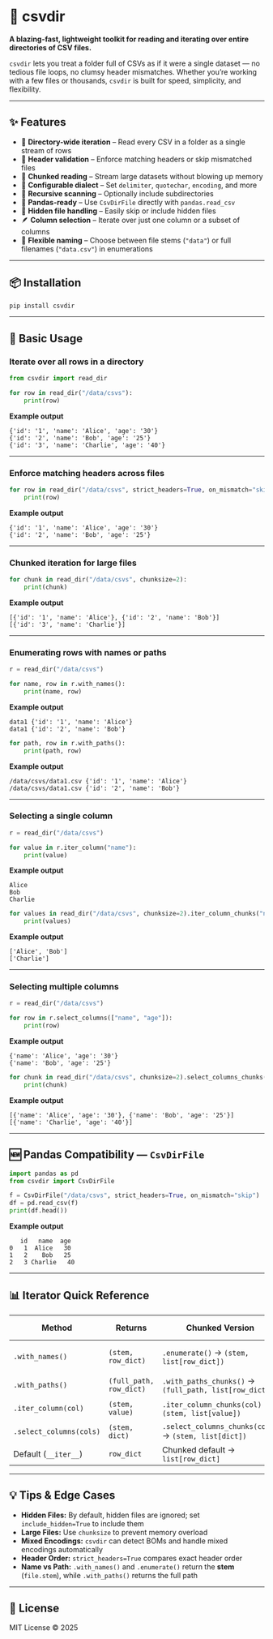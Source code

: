 # 📂 csvdir  
**A blazing-fast, lightweight toolkit for reading and iterating over entire directories of CSV files.**  

`csvdir` lets you treat a folder full of CSVs as if it were a single dataset — no tedious file loops, no clumsy header mismatches. Whether you’re working with a few files or thousands, `csvdir` is built for speed, simplicity, and flexibility.  

---

## ✨ Features  

- 🔄 **Directory-wide iteration** – Read every CSV in a folder as a single stream of rows  
- 🧩 **Header validation** – Enforce matching headers or skip mismatched files  
- 📏 **Chunked reading** – Stream large datasets without blowing up memory  
- 🎯 **Configurable dialect** – Set `delimiter`, `quotechar`, `encoding`, and more  
- 📂 **Recursive scanning** – Optionally include subdirectories  
- 🐼 **Pandas-ready** – Use `CsvDirFile` directly with `pandas.read_csv`  
- 🚫 **Hidden file handling** – Easily skip or include hidden files  
- 🪶 **Column selection** – Iterate over just one column or a subset of columns  
- 📛 **Flexible naming** – Choose between file stems (`"data"`) or full filenames (`"data.csv"`) in enumerations  

---

## 📦 Installation  

```bash
pip install csvdir
```

---

## 🔹 Basic Usage  

### Iterate over all rows in a directory  
```python
from csvdir import read_dir

for row in read_dir("/data/csvs"):
    print(row)
```
**Example output**  
```
{'id': '1', 'name': 'Alice', 'age': '30'}
{'id': '2', 'name': 'Bob', 'age': '25'}
{'id': '3', 'name': 'Charlie', 'age': '40'}
```

---

### Enforce matching headers across files  
```python
for row in read_dir("/data/csvs", strict_headers=True, on_mismatch="skip"):
    print(row)
```
**Example output**  
```
{'id': '1', 'name': 'Alice', 'age': '30'}
{'id': '2', 'name': 'Bob', 'age': '25'}
```

---

### Chunked iteration for large files  
```python
for chunk in read_dir("/data/csvs", chunksize=2):
    print(chunk)
```
**Example output**  
```
[{'id': '1', 'name': 'Alice'}, {'id': '2', 'name': 'Bob'}]
[{'id': '3', 'name': 'Charlie'}]
```

---

### Enumerating rows with names or paths  
```python
r = read_dir("/data/csvs")

for name, row in r.with_names():
    print(name, row)
```
**Example output**  
```
data1 {'id': '1', 'name': 'Alice'}
data1 {'id': '2', 'name': 'Bob'}
```

```python
for path, row in r.with_paths():
    print(path, row)
```
**Example output**  
```
/data/csvs/data1.csv {'id': '1', 'name': 'Alice'}
/data/csvs/data1.csv {'id': '2', 'name': 'Bob'}
```

---

### Selecting a single column  
```python
r = read_dir("/data/csvs")

for value in r.iter_column("name"):
    print(value)
```
**Example output**  
```
Alice
Bob
Charlie
```

```python
for values in read_dir("/data/csvs", chunksize=2).iter_column_chunks("name"):
    print(values)
```
**Example output**  
```
['Alice', 'Bob']
['Charlie']
```

---

### Selecting multiple columns  
```python
r = read_dir("/data/csvs")

for row in r.select_columns(["name", "age"]):
    print(row)
```
**Example output**  
```
{'name': 'Alice', 'age': '30'}
{'name': 'Bob', 'age': '25'}
```

```python
for chunk in read_dir("/data/csvs", chunksize=2).select_columns_chunks(["name", "age"]):
    print(chunk)
```
**Example output**  
```
[{'name': 'Alice', 'age': '30'}, {'name': 'Bob', 'age': '25'}]
[{'name': 'Charlie', 'age': '40'}]
```

---

## 🆕 Pandas Compatibility — `CsvDirFile`  

```python
import pandas as pd
from csvdir import CsvDirFile

f = CsvDirFile("/data/csvs", strict_headers=True, on_mismatch="skip")
df = pd.read_csv(f)
print(df.head())
```
**Example output**  
```
   id   name  age
0   1  Alice   30
1   2    Bob   25
2   3 Charlie   40
```

---

## 📊 Iterator Quick Reference  

| Method | Returns | Chunked Version | Naming Style |
|--------|---------|-----------------|--------------|
| `.with_names()` | `(stem, row_dict)` | `.enumerate()` → `(stem, list[row_dict])` | File stem (`"data"`) |
| `.with_paths()` | `(full_path, row_dict)` | `.with_paths_chunks()` → `(full_path, list[row_dict])` | Full path |
| `.iter_column(col)` | `(stem, value)` | `.iter_column_chunks(col)` → `(stem, list[value])` | File stem |
| `.select_columns(cols)` | `(stem, dict)` | `.select_columns_chunks(cols)` → `(stem, list[dict])` | File stem |
| Default (`__iter__`) | `row_dict` | Chunked default → `list[row_dict]` | N/A |

---

## 💡 Tips & Edge Cases  

- **Hidden Files:** By default, hidden files are ignored; set `include_hidden=True` to include them  
- **Large Files:** Use `chunksize` to prevent memory overload  
- **Mixed Encodings:** `csvdir` can detect BOMs and handle mixed encodings automatically  
- **Header Order:** `strict_headers=True` compares exact header order  
- **Name vs Path:** `.with_names()` and `.enumerate()` return the **stem** (`file.stem`), while `.with_paths()` returns the full path  

---

## 📜 License  

MIT License © 2025  

